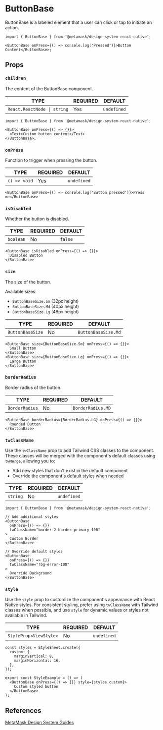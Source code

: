 # ButtonBase

ButtonBase is a labeled element that a user can click or tap to initiate an action.

```tsx
import { ButtonBase } from '@metamask/design-system-react-native';

<ButtonBase onPress={() => console.log('Pressed')}>Button Content</ButtonBase>;
```

## Props

### `children`

The content of the ButtonBase component.

| TYPE                        | REQUIRED | DEFAULT     |
| --------------------------- | -------- | ----------- |
| `React.ReactNode \| string` | Yes      | `undefined` |

```tsx
import { ButtonBase } from '@metamask/design-system-react-native';

<ButtonBase onPress={() => {}}>
  <Text>Custom button content</Text>
</ButtonBase>;
```

### `onPress`

Function to trigger when pressing the button.

| TYPE         | REQUIRED | DEFAULT     |
| ------------ | -------- | ----------- |
| `() => void` | Yes      | `undefined` |

```tsx
<ButtonBase onPress={() => console.log('Button pressed')}>Press me</ButtonBase>
```

### `isDisabled`

Whether the button is disabled.

| TYPE      | REQUIRED | DEFAULT |
| --------- | -------- | ------- |
| `boolean` | No       | `false` |

```tsx
<ButtonBase isDisabled onPress={() => {}}>
  Disabled Button
</ButtonBase>
```

### `size`

The size of the button.

Available sizes:

- `ButtonBaseSize.Sm` (32px height)
- `ButtonBaseSize.Md` (40px height)
- `ButtonBaseSize.Lg` (48px height)

| TYPE             | REQUIRED | DEFAULT             |
| ---------------- | -------- | ------------------- |
| `ButtonBaseSize` | No       | `ButtonBaseSize.Md` |

```tsx
<ButtonBase size={ButtonBaseSize.Sm} onPress={() => {}}>
  Small Button
</ButtonBase>
<ButtonBase size={ButtonBaseSize.Lg} onPress={() => {}}>
  Large Button
</ButtonBase>
```

### `borderRadius`

Border radius of the button.

| TYPE           | REQUIRED | DEFAULT           |
| -------------- | -------- | ----------------- |
| `BorderRadius` | No       | `BorderRadius.MD` |

```tsx
<ButtonBase borderRadius={BorderRadius.LG} onPress={() => {}}>
  Rounded Button
</ButtonBase>
```

### `twClassName`

Use the `twClassName` prop to add Tailwind CSS classes to the component. These classes will be merged with the component's default classes using `twMerge`, allowing you to:

- Add new styles that don't exist in the default component
- Override the component's default styles when needed

| TYPE     | REQUIRED | DEFAULT     |
| -------- | -------- | ----------- |
| `string` | No       | `undefined` |

```tsx
import { ButtonBase } from '@metamask/design-system-react-native';

// Add additional styles
<ButtonBase
  onPress={() => {}}
  twClassName="border-2 border-primary-100"
>
  Custom Border
</ButtonBase>

// Override default styles
<ButtonBase
  onPress={() => {}}
  twClassName="!bg-error-100"
>
  Override Background
</ButtonBase>
```

### `style`

Use the `style` prop to customize the component's appearance with React Native styles. For consistent styling, prefer using `twClassName` with Tailwind classes when possible, and use `style` for dynamic values or styles not available in Tailwind.

| TYPE                   | REQUIRED | DEFAULT     |
| ---------------------- | -------- | ----------- |
| `StyleProp<ViewStyle>` | No       | `undefined` |

```tsx
const styles = StyleSheet.create({
  custom: {
    marginVertical: 8,
    marginHorizontal: 16,
  },
});

export const StyleExample = () => (
  <ButtonBase onPress={() => {}} style={styles.custom}>
    Custom styled button
  </ButtonBase>
);
```

## References

[MetaMask Design System Guides](https://www.notion.so/MetaMask-Design-System-Guides-Design-f86ecc914d6b4eb6873a122b83c12940)
